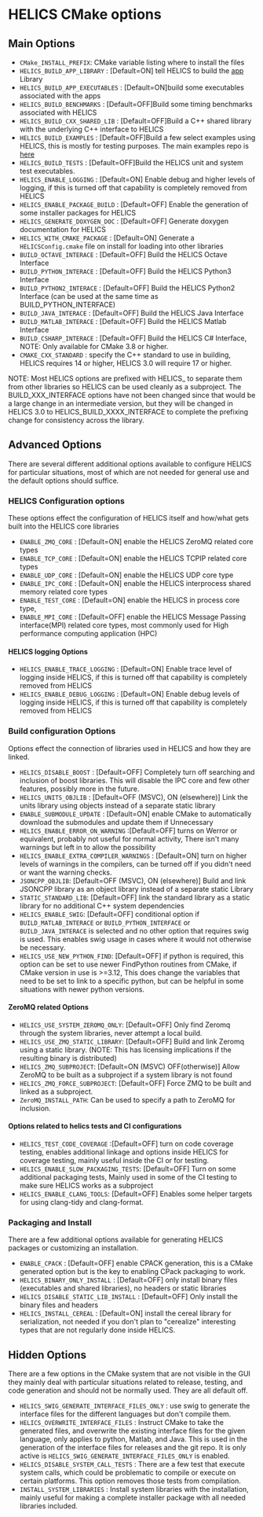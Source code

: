 # HELICS CMake options

## Main Options

-  `CMake_INSTALL_PREFIX`:  CMake variable listing where to install the files
-   `HELICS_BUILD_APP_LIBRARY` :  \[Default=ON\] tell HELICS to build the [app]() Library
-   `HELICS_BUILD_APP_EXECUTABLES` : \[Default=ON\]build some executables associated with the apps
-   `HELICS_BUILD_BENCHMARKS` :  \[Default=OFF\]Build some timing benchmarks associated with HELICS
-   `HELICS_BUILD_CXX_SHARED_LIB` :  \[Default=OFF\]Build a C++ shared library with the underlying C++ interface to HELICS
-   `HELICS_BUILD_EXAMPLES` :  \[Default=OFF\]Build a few select examples using HELICS,  this is mostly for testing purposes.  The main examples repo is [here](https://github.com/GMLC-TDC/HELICS-Examples)
-   `HELICS_BUILD_TESTS` :  \[Default=OFF\]Build the HELICS unit and system test executables.
-   `HELICS_ENABLE_LOGGING` :  \[Default=ON\] Enable debug and higher levels of logging,  if this is turned off that capability is completely removed from HELICS
-   `HELICS_ENABLE_PACKAGE_BUILD` : \[Default=OFF\] Enable the generation of some installer packages for HELICS
-   `HELICS_GENERATE_DOXYGEN_DOC` :  \[Default=OFF\] Generate doxygen documentation for HELICS
-   `HELICS_WITH_CMAKE_PACKAGE` : \[Default=ON\] Generate a `HELICSConfig.cmake` file on install for loading into other libraries
-   `BUILD_OCTAVE_INTERACE`  : \[Default=OFF\] Build the HELICS Octave Interface
-   `BUILD_PYTHON_INTERACE`  : \[Default=OFF\] Build the HELICS Python3 Interface
-   `BUILD_PYTHON2_INTERACE`  : \[Default=OFF\] Build the HELICS Python2 Interface (can be used at the same time as BUILD_PYTHON_INTERFACE)
-   `BUILD_JAVA_INTERACE`  : \[Default=OFF\] Build the HELICS Java Interface
-   `BUILD_MATLAB_INTERACE`  : \[Default=OFF\] Build the HELICS Matlab Interface
-   `BUILD_CSHARP_INTERACE`  : \[Default=OFF\] Build the HELICS C# Interface, NOTE: Only available for CMake 3.8 or higher.  
-   `CMAKE_CXX_STANDARD` : specify the C++ standard to use in building, HELICS requires 14 or higher,  HELICS 3.0 will require 17 or higher.  

NOTE:  Most HELICS options are prefixed with HELICS_ to separate them from other libraries so HELICS can be used cleanly as a subproject.  The BUILD_XXX_INTERFACE options have not been changed since that would be a large change in an intermediate version, but they will be changed in HELICS 3.0 to HELICS_BUILD_XXXX_INTERFACE to complete the prefixing change for consistency across the library.  

## Advanced Options

There are several different additional options available to configure HELICS for particular situations, most of which are not needed for general use and the default options should suffice.

### HELICS Configuration options
These options effect the configuration of HELICS itself and how/what gets built into the HELICS core libraries
-  `ENABLE_ZMQ_CORE` : \[Default=ON\] enable the HELICS ZeroMQ related core types
-  `ENABLE_TCP_CORE` : \[Default=ON\] enable the HELICS TCPIP related core types
-  `ENABLE_UDP_CORE` : \[Default=ON\] enable the HELICS UDP core type
-  `ENABLE_IPC_CORE` : \[Default=ON\] enable the HELICS interprocess shared memory related core types
-  `ENABLE_TEST_CORE` : \[Default=ON\] enable the HELICS in process core type,
-  `ENABLE_MPI_CORE` : \[Default=OFF\] enable the HELICS Message Passing interface(MPI) related core types, most commonly used for High performance computing application (HPC)

#### HELICS logging Options
-   `HELICS_ENABLE_TRACE_LOGGING` :  \[Default=ON\] Enable trace level of logging inside HELICS,  if this is turned off that capability is completely removed from HELICS
-   `HELICS_ENABLE_DEBUG_LOGGING` :  \[Default=ON\] Enable debug levels of logging inside HELICS,  if this is turned off that capability is completely removed from HELICS

### Build configuration Options
Options effect the connection of libraries used in HELICS and how they are linked.
-  `HELICS_DISABLE_BOOST` : \[Default=OFF\] Completely turn off searching and inclusion of boost libraries.  This will disable the IPC core and few other features, possibly more in the future.  
-  `HELICS_UNITS_OBJLIB` : \[Default=OFF (MSVC), ON (elsewhere)\]  Link the units library using objects instead of a separate static library
-  `ENABLE_SUBMODULE_UPDATE` : \[Default=ON\] enable CMake to automatically download the submodules and update them if Unnecessary
-   `HELICS_ENABLE_ERROR_ON_WARNING` :\[Default=OFF\] turns on Werror or equivalent,  probably not useful for normal activity,  There isn't many warnings but left in to allow the possibility
-  `HELICS_ENABLE_EXTRA_COMPILER_WARNINGS` : \[Default=ON\] turn on higher levels of warnings in the compilers,  can be turned off if you didn't need or want the warning checks.
-  `JSONCPP_OBJLIB`:  \[Default=OFF (MSVC), ON (elsewhere)\] Build and link JSONCPP library as an object library instead of a separate static Library
-  `STATIC_STANDARD_LIB`:   \[Default=OFF\] link the standard library as a static library for no additional C++ system dependencies
-  `HELICS_ENABLE_SWIG`:    \[Default=OFF\] conditional option if `BUILD_MATLAB_INTERACE` or `BUILD_PYTHON_INTERFACE` or `BUILD_JAVA_INTERACE` is selected and no other option that requires swig is used.  This enables swig usage in cases where it would not otherwise be necessary.
-  `HELICS_USE_NEW_PYTHON_FIND`:  \[Default=OFF\] if python is required, this option can be set to use newer FindPython routines from CMake, if CMake version in use is >=3.12,  This does change the variables that need to be set to link to a specific python, but can be helpful in some situations with newer python versions.   

#### ZeroMQ related Options
-  `HELICS_USE_SYSTEM_ZEROMQ_ONLY`:  \[Default=OFF\] Only find Zeromq through the system libraries, never attempt a local build.
-  `HELICS_USE_ZMQ_STATIC_LIBRARY`:  \[Default=OFF\] Build and link Zeromq using a static library.  (NOTE:  This has licensing implications if the resulting binary is distributed)
-  `HELICS_ZMQ_SUBPROJECT`: \[Default=ON (MSVC) OFF(otherwise)\] Allow ZeroMQ to be built as a subproject if a system library is not found
-  `HELICS_ZMQ_FORCE_SUBPROJECT`: \[Default=OFF\] Force ZMQ to be built and linked as a subproject.  
-  `ZeroMQ_INSTALL_PATH`:  Can be used to specify a path to ZeroMQ for inclusion.  

#### Options related to helics tests and CI configurations
-  `HELICS_TEST_CODE_COVERAGE` :\[Default=OFF\] turn on code coverage testing, enables additional linkage and options inside HELICS for coverage testing, mainly useful inside the CI or for testing.  
-  `HELICS_ENABLE_SLOW_PACKAGING_TESTS`:  \[Default=OFF\] Turn on some additional packaging tests, Mainly used in some of the CI testing to make sure HELICS works as a subproject
-  `HELICS_ENABLE_CLANG_TOOLS`:  \[Default=OFF\] Enables some helper targets for using clang-tidy and clang-format.  

### Packaging and Install
There are a few additional options available for generating HELICS packages or customizing an installation.  
-  `ENABLE_CPACK`  : \[Default=OFF\] enable CPACK generation, this is a CMake generated option but is the key to enabling CPack packaging to work.
-  `HELICS_BINARY_ONLY_INSTALL` : \[Default=OFF\] only install binary files (executables and shared libraries), no headers or static libraries
-  `HELICS_DISABLE_STATIC_LIB_INSTALL`  : \[Default=OFF\] Only install the binary files and headers
-  `HELICS_INSTALL_CEREAL` : \[Default=ON\] install the cereal library for serialization, not needed if you don't plan to "cerealize" interesting types that are not regularly done inside HELICS.


## Hidden Options
There are a few options in the CMake system that are not visible in the GUI they mainly deal with particular situations related to release, testing, and code generation and should not be normally used. They are all default off.

-  `HELICS_SWIG_GENERATE_INTERFACE_FILES_ONLY` : use swig to generate the interface files for the different languages but don't compile them.  
-  `HELICS_OVERWRITE_INTERFACE_FILES` : Instruct CMake to take the generated files, and overwrite the existing interface files for the given language, only applies to python, Matlab, and Java.  This is used in the generation of the interface files for releases and the git repo.  It is only active is `HELICS_SWIG_GENERATE_INTERFACE_FILES_ONLY` is enabled.  
- `HELICS_DISABLE_SYSTEM_CALL_TESTS` :  There are a few test that execute system calls, which could be problematic to compile or execute on certain platforms.  This option removes those tests from compilation.  
-  `INSTALL_SYSTEM_LIBRARIES` : Install system libraries with the installation,  mainly useful for making a complete installer package with all needed libraries included.  
